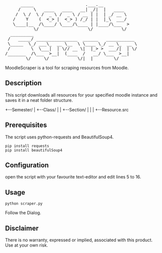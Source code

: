 <pre>
      _____                    .___.__              
     /     \   ____   ____   __| _/|  |   ____      
    /  \ /  \ /  _ \ /  _ \ / __ | |  | _/ __ \     
   /    Y    (  <_> |  <_> ) /_/ | |  |_\  ___/     
   \____|__  /\____/ \____/\____ | |____/\___  >    
           \/                   \/           \/     
  _________                                         
 /   _____/ ________________  ______   ___________  
 \_____  \_/ ___\_  __ \__  \ \____ \_/ __ \_  __ \ 
 /        \  \___|  | \// __ \|  |_> >  ___/|  | \/ 
/_______  /\___  >__|  (____  /   __/ \___  >__|    
        \/     \/           \/|__|        \/        
</pre>

MoodleScraper is a tool for scraping resources from Moodle.


Description
-----------

This script downloads all resources for your specified moodle instance and saves it in a neat folder structure.

+--Semester/
|  +--Class/
|  |  +--Section/
|  |  |  +--Resource.src


Prerequisites
-------------

The script uses python-requests and BeautifulSoup4.

```
pip install requests
pip install beautifulSoup4
```

Configuration
-------------

open the script with your favourite text-editor and edit lines 5 to 16.


Usage
-----

```
python scraper.py
```

Follow the Dialog.


Disclaimer
----------

There is no warranty, expressed or implied, associated with this product.
Use at your own risk.

